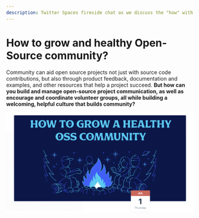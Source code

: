 ```yaml
---
description: Twitter Spaces fireside chat as we discuss the "how" with Brian Douglas.
---
```


# How to grow and healthy Open-Source community?

Community can aid open source projects not just with source code contributions, but also through product feedback, documentation and examples, and other resources that help a project succeed. **But how can you build and manage open-source project communication, as well as encourage and coordinate volunteer groups, all while building a welcoming, helpful culture that builds community?**

![](../.gitbook/assets/screenshot-2021-07-01-at-3.00.48-am.png)

